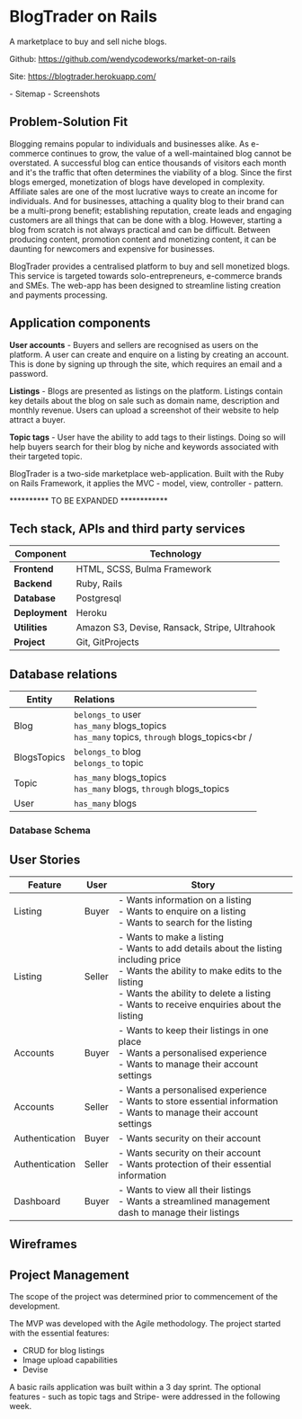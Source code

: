 # BlogTrader on Rails

A marketplace to buy and sell niche blogs.

Github: https://github.com/wendycodeworks/market-on-rails

Site: https://blogtrader.herokuapp.com/

\- Sitemap
\- Screenshots

## Problem-Solution Fit

Blogging remains popular to individuals and businesses alike. As e-commerce continues to grow, the value of a well-maintained blog cannot be overstated. A successful blog can entice thousands of visitors each month and it's the traffic that often determines the viability of a blog. Since the first blogs emerged, monetization of blogs have developed in complexity. Affiliate sales are one of the most lucrative ways to create an income for individuals. And for businesses, attaching a quality blog to their brand can be a multi-prong benefit; establishing reputation, create leads and engaging customers are all things that can be done with a blog. However, starting a blog from scratch is not always practical and can be difficult. Between producing content, promotion content and monetizing content, it can be daunting for newcomers and expensive for businesses. 

BlogTrader provides a centralised platform to buy and sell monetized blogs. This service is targeted towards solo-entrepreneurs, e-commerce brands and SMEs.  The web-app has been designed to streamline listing creation and payments processing. 

## Application components

**User accounts** - Buyers and sellers are recognised as users on the platform. A user can create and enquire on a listing by creating an account. This is done by signing up through the site, which requires an email and a password.

**Listings** - Blogs are presented as listings on the platform. Listings contain key details about the blog on sale such as domain name, description and monthly revenue. Users can upload a screenshot of their website to help attract a buyer.

**Topic tags** - User have the ability to add tags to their listings. Doing so will help buyers search for their blog by niche and keywords associated with their targeted topic.

BlogTrader is a two-side marketplace web-application. Built with the Ruby on Rails Framework, it applies the MVC - model, view, controller - pattern. 

********** TO BE EXPANDED ************


## Tech stack, APIs and third party services

| Component      | Technology                                    |
| -------------- | --------------------------------------------- |
| **Frontend**   | HTML, SCSS, Bulma Framework                   |
| **Backend**    | Ruby, Rails                                   |
| **Database**   | Postgresql                                    |
| **Deployment** | Heroku                                        |
| **Utilities**  | Amazon S3, Devise, Ransack, Stripe, Ultrahook |
| **Project**    | Git, GitProjects                              |

## Database relations

| Entity      | Relations                                                    |
| ----------- | :----------------------------------------------------------- |
| Blog        | ```belongs_to``` user<br />```has_many``` blogs_topics<br />``has_many`` topics, ``through`` blogs_topics<br / |
| BlogsTopics | ``belongs_to`` blog<br />``belongs_to`` topic                |
| Topic       | ``has_many`` blogs_topics<br />``has_many`` blogs, ``through`` blogs_topics |
| User        | ``has_many`` blogs                                           |

### Database Schema



## User Stories

| Feature        | User   | Story                                                        |
| -------------- | ------ | ------------------------------------------------------------ |
| Listing        | Buyer  | - Wants information on a listing <br />- Wants to enquire on a listing <br />- Wants to search for the listing |
| Listing        | Seller | - Wants to make a listing <br />- Wants to add details about the listing including price <br />- Wants the ability to make edits to the listing <br />- Wants the ability to delete a listing <br />- Wants to receive enquiries about the listing |
| Accounts       | Buyer  | - Wants to keep their listings in one place<br />- Wants a personalised experience<br />- Wants to manage their account settings |
| Accounts       | Seller | - Wants a personalised experience<br />- Wants to store essential information<br />- Wants to manage their account settings |
| Authentication | Buyer  | - Wants security on their account                            |
| Authentication | Seller | - Wants security on their account<br />- Wants protection of their essential information |
| Dashboard      | Buyer  | - Wants to view all their listings<br />- Wants a streamlined management dash to manage their listings |



## Wireframes



## Project Management

The scope of the project was determined prior to commencement of the development. 

The MVP was developed with the Agile methodology. The project started with the essential features:

* CRUD for blog listings
* Image upload capabilities
* Devise

A basic rails application was built within a 3 day sprint. The optional features - such as topic tags and Stripe- were addressed in the following week. 


